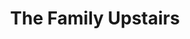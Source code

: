 ---
title: The Family Upstairs
year: 1928
opening_date: 1928-02-21
closing_date: 
layout: productions
image:
image_caption:
image_credit:
playbill:
category:
Theatre: Theatre Jacksonville
cast:
  Mrs. Grant: Charlotte Bowden Perry
  Charles Grant: Frank Elmore 
  Annabelle Heller: Jane Hopkins
  Louise Heller: Louise Twitty
  Miss Callahan: Mary Huntington Buckland
  Emma Heller: Maude L. Bowie
  Willie Heller: Morris Diamond
  Joe Heller: Slocum Ball
  Herbert Grant: Ted Buauchamp-Nobbs
crew:
  Director: Paul Stuart Buchanan
  Scenery: 
    - Anne C. Lalor
    - Irene Von Osthoff
  Props: 
    - Beatrice Peiser
    - Mrs. Thomas L. Snowden
understudies:
orchestra:
external_links:
---